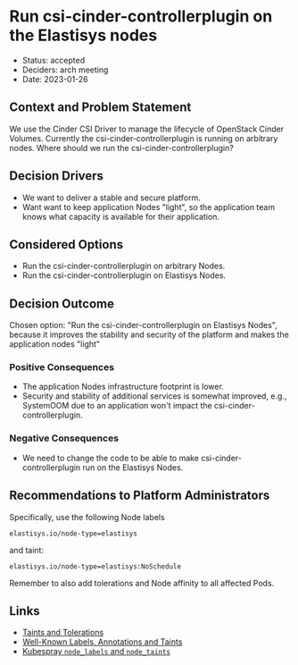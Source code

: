 # Run csi-cinder-controllerplugin on the Elastisys nodes

- Status: accepted
- Deciders: arch meeting
- Date: 2023-01-26

## Context and Problem Statement

We use the Cinder CSI Driver to manage the lifecycle of OpenStack Cinder Volumes. Currently the csi-cinder-controllerplugin is running on arbitrary nodes.
Where should we run the csi-cinder-controllerplugin?

## Decision Drivers

- We want to deliver a stable and secure platform.
- Want want to keep application Nodes "light", so the application team knows what capacity is available for their application.

## Considered Options

- Run the csi-cinder-controllerplugin on arbitrary Nodes.
- Run the csi-cinder-controllerplugin on Elastisys Nodes.

## Decision Outcome

Chosen option: "Run the csi-cinder-controllerplugin on Elastisys Nodes", because it improves the stability and security of the platform and makes the application nodes "light"

### Positive Consequences

- The application Nodes infrastructure footprint is lower.
- Security and stability of additional services is somewhat improved, e.g., SystemOOM due to an application won't impact the csi-cinder-controllerplugin.

### Negative Consequences

- We need to change the code to be able to make csi-cinder-controllerplugin run on the Elastisys Nodes.

## Recommendations to Platform Administrators

Specifically, use the following Node labels

```text
elastisys.io/node-type=elastisys
```

and taint:

```text
elastisys.io/node-type=elastisys:NoSchedule
```

Remember to also add tolerations and Node affinity to all affected Pods.

## Links

- [Taints and Tolerations](https://kubernetes.io/docs/concepts/scheduling-eviction/taint-and-toleration/)
- [Well-Known Labels, Annotations and Taints](https://kubernetes.io/docs/reference/labels-annotations-taints/)
- [Kubespray `node_labels` and `node_taints`](https://github.com/kubernetes-sigs/kubespray/blob/master/docs/vars.md#other-service-variables)
